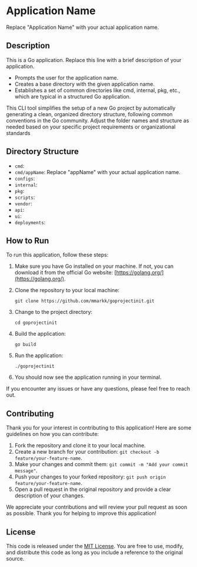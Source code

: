 # Application Name

Replace "Application Name" with your actual application name.

## Description

This is a Go application. Replace this line with a brief description of your application.

-   Prompts the user for the application name.
-   Creates a base directory with the given application name.
-   Establishes a set of common directories like cmd, internal, pkg, etc., which are typical in a structured Go application.

This CLI tool simplifies the setup of a new Go project by automatically generating a clean, organized directory structure, following common conventions in the Go community. Adjust the folder names and structure as needed based on your specific project requirements or organizational standards

## Directory Structure

-   `cmd`:
-   `cmd/appName`: Replace "appName" with your actual application name.
-   `configs`:
-   `internal`:
-   `pkg`:
-   `scripts`:
-   `vendor`:
-   `api`:
-   `ui`:
-   `deployments`:

## How to Run

To run this application, follow these steps:

1. Make sure you have Go installed on your machine. If not, you can download it from the official Go website: [https://golang.org/](https://golang.org/).

2. Clone the repository to your local machine:

    ```
    git clone https://github.com/mmarkk/goprojectinit.git
    ```

3. Change to the project directory:

    ```
    cd goprojectinit
    ```

4. Build the application:

    ```
    go build
    ```

5. Run the application:

    ```
    ./goprojectinit
    ```

6. You should now see the application running in your terminal.

If you encounter any issues or have any questions, please feel free to reach out.

## Contributing

Thank you for your interest in contributing to this application! Here are some guidelines on how you can contribute:

1. Fork the repository and clone it to your local machine.
2. Create a new branch for your contribution: `git checkout -b feature/your-feature-name`.
3. Make your changes and commit them: `git commit -m "Add your commit message"`.
4. Push your changes to your forked repository: `git push origin feature/your-feature-name`.
5. Open a pull request in the original repository and provide a clear description of your changes.

We appreciate your contributions and will review your pull request as soon as possible. Thank you for helping to improve this application!

## License

This code is released under the [MIT License](https://opensource.org/licenses/MIT). You are free to use, modify, and distribute this code as long as you include a reference to the original source.
